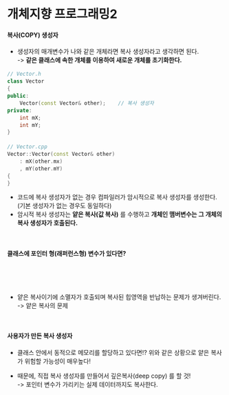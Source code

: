 # 개체지향 프로그래밍2

#### 복사(COPY) 생성자

* 생성자의 매개변수가 나와 같은 개체라면 복사 생성자라고 생각하면 된다.\
  \-> **같은 클래스에 속한 개체를 이용하여 새로운 개체를 초기화한다.**&#x20;

```cpp
// Vector.h
class Vector
{
public:
    Vector(const Vector& other);    // 복사 생성자
private:
    int mX;
    int mY;
}

// Vector.cpp
Vector::Vector(const Vector& other)
    : mX(other.mx)
    , mY(other.mY)
{
}
```

* 코드에 복사 생성자가 없는 경우 컴파일러가 암시적으로 복사 생성자를 생성한다. (기본 생성자가 없는 경우도 동일하다)
* 암시적 복사 생성자는 **얕은 복사(값 복사)** 를 수행하고 **개체인 맴버변수는 그 개체의 복사 생성자가 호출된다.**&#x20;

<figure><img src="../../.gitbook/assets/스크린샷 2023-10-31 20.33.12.png" alt="" width="563"><figcaption></figcaption></figure>

#### 클래스에 포인터 형(래퍼런스형) 변수가 있다면?

<figure><img src="../../.gitbook/assets/스크린샷 2023-10-31 20.37.15.png" alt=""><figcaption></figcaption></figure>

<figure><img src="../../.gitbook/assets/스크린샷 2023-10-31 20.56.10.png" alt=""><figcaption></figcaption></figure>

* 얕은 복사이기에 소멸자가 호출되며 복사된 힙영역을 반납하는 문제가 생겨버린다. \
  \-> 얕은 복사의 문제

<figure><img src="../../.gitbook/assets/스크린샷 2023-10-31 20.56.52.png" alt=""><figcaption></figcaption></figure>

#### 사용자가 만든 복사 생성자

* 클래스 안에서 동적으로 메모리를 할당하고 있다면!? 위와 같은 상황으로 얕은 복사가 위험할 가능성이 매우높다!
*   때문에, 직접 복사 생성자를 만들어서 깊은복사(deep copy) 를 할 것!\
    \-> 포인터 변수가 가리키는 실제 데이터까지도 복사한다.

    <figure><img src="../../.gitbook/assets/스크린샷 2023-10-31 21.02.03.png" alt="" width="563"><figcaption></figcaption></figure>

    <figure><img src="../../.gitbook/assets/스크린샷 2023-10-31 21.02.47.png" alt=""><figcaption></figcaption></figure>

####






